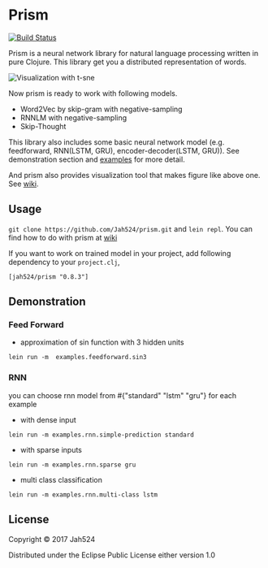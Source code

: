# Prism

[![Build Status](https://travis-ci.org/Jah524/prism.svg?branch=master)](https://travis-ci.org/Jah524/prism)

Prism is a neural network library for natural language processing written in pure Clojure.
This library get you a distributed representation of words.

![Visualization with t-sne](https://s3.amazonaws.com/prism-archive/source/embedding.png)

Now prism is ready to work with following models.

- Word2Vec by skip-gram with negative-sampling
- RNNLM with negative-sampling
- Skip-Thought

This library also includes some basic neural network model (e.g. feedforward, RNN(LSTM, GRU), encoder-decoder(LSTM, GRU)).
See demonstration section and [examples](/src/examples) for more detail.

And prism also provides visualization tool that makes figure like above one.
See [wiki](https://github.com/Jah524/prism/wiki/Visualization).

## Usage

`git clone https://github.com/Jah524/prism.git` and `lein repl`.
You can find how to do with prism at [wiki](https://github.com/Jah524/prism/wiki)

If you want to work on trained model in your project, add following dependency to your `project.clj`,

```
[jah524/prism "0.8.3"]
```

## Demonstration

### Feed Forward

- approximation of sin function with 3 hidden units

```
lein run -m  examples.feedforward.sin3
```

### RNN

you can choose rnn model from #{"standard" "lstm" "gru"} for each example

- with dense input

```
lein run -m examples.rnn.simple-prediction standard
```

- with sparse inputs

```
lein run -m examples.rnn.sparse gru
```

- multi class classification

```
lein run -m examples.rnn.multi-class lstm
```

## License

Copyright © 2017 Jah524

Distributed under the Eclipse Public License either version 1.0

